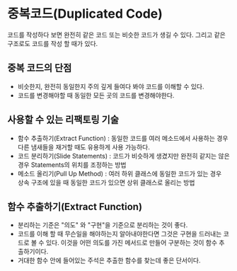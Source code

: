 
# 중복코드(Duplicated Code)

코드를 작성하다 보면 완전히 같은 코드 또는 비슷한 코드가 생길 수 있다.
그리고 같은 구조로도 코드를 작성 할 때가 있다.

## 중복 코드의 단점
- 비슷한지, 완전히 동일한지 주의 깊게 들여다 봐야 코드를 이해할 수 있다.
- 코드를 변경해야할 때 동일한 모든 곳의 코드를 변경해야한다.

## 사용할 수 있는 리팩토링 기술
- 함수 추출하기(Extract Function) : 동일한 코드를 여러 메소드에서 사용하는 경우   
  다른 냄새들을 재거할 때도 유용하게 사용 가능하다.
- 코드 분리하기(Slide Statements) : 코드가 비슷하게 생겼지만 완전히 같지는 않은 경우
  Statements의 위치를 조정하는 방법
- 메소드 올리기(Pull Up Method) : 여러 하위 클래스에 동일한 코드가 있는 경우  
  상속 구조에 있을 때 동일한 코드가 있으면 상위 클래스로 올리는 방법

## 함수 추출하기(Extract Function)
- 분리하는 기준은 "의도" 와 "구현"을 기준으로 분리하는 것이 좋다.
- 코드를 이해 할 때 무슨일을 해야하는지 알아내야한다면 그것은 구현을 드러내는 코드로 볼 수 있다.
  이것을 어떤 의도를 가진 메서드로 만들어 구분하는 것이 함수 추출하기이다.
- 거대한 함수 안에 들어있는 주석은 추출한 함수를 찾는데 좋은 단서이다.


